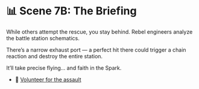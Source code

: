
# 📊 Scene 7B: The Briefing

While others attempt the rescue, you stay behind. Rebel engineers analyze the battle station schematics.

There’s a narrow exhaust port — a perfect hit there could trigger a chain reaction and destroy the entire station.

It’ll take precise flying… and faith in the Spark.

- 🎯 [Volunteer for the assault](../space-battles/8B.md)
